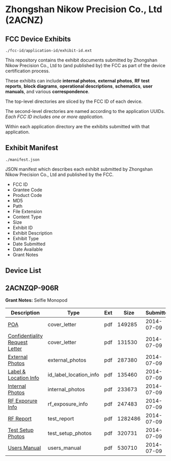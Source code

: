 # Zhongshan Nikow Precision Co., Ltd (2ACNZ)
## FCC Device Exhibits

```
./fcc-id/application-id/exhibit-id.ext
```

This repository contains the exhibit documents submitted by Zhongshan Nikow Precision Co., Ltd to (and published by) the FCC as part of the device certification process.

These exhibits can include **internal photos**, **external photos**, **RF test reports**, **block diagrams**, **operational descriptions**, **schematics**, **user manuals**, and various **correspondence**.

The top-level directories are sliced by the FCC ID of each device.

The second-level directories are named according to the application UUIDs. *Each FCC ID includes one or more application.*

Within each application directory are the exhibits submitted with that application. 

## Exhibit Manifest

```
./manifest.json
```

JSON manifest which describes each exhibit submitted by Zhongshan Nikow Precision Co., Ltd and published by the FCC.

- FCC ID
- Grantee Code
- Product Code
- MD5
- Path
- File Extension
- Content Type
- Size
- Exhibit ID
- Exhibit Description
- Exhibit Type
- Date Submitted
- Date Available
- Grant Notes

## Device List
## 2ACNZQP-906R
**Grant Notes:** Selfie Monopod

| Description | Type | Ext | Size | Submitted | Available |
| ----------- | ---- | --- | ---- | --------- | --------- |
| [POA](2ACNZQP-906R/56e02fcc3256950f4bfe8d93f7d5ae79/2319809.pdf) | cover_letter | pdf | 149285 | 2014-07-09 | 2014-07-09 |
| [Confidentiality Request Letter](2ACNZQP-906R/56e02fcc3256950f4bfe8d93f7d5ae79/2319810.pdf) | cover_letter | pdf | 131530 | 2014-07-09 | 2014-07-09 |
| [External Photos](2ACNZQP-906R/56e02fcc3256950f4bfe8d93f7d5ae79/2319814.pdf) | external_photos | pdf | 287380 | 2014-07-09 | 2014-07-09 |
| [Label & Location Info](2ACNZQP-906R/56e02fcc3256950f4bfe8d93f7d5ae79/2319816.pdf) | id_label_location_info | pdf | 135460 | 2014-07-09 | 2014-07-09 |
| [Internal Photos](2ACNZQP-906R/56e02fcc3256950f4bfe8d93f7d5ae79/2319815.pdf) | internal_photos | pdf | 233673 | 2014-07-09 | 2014-07-09 |
| [RF Exporure Info](2ACNZQP-906R/56e02fcc3256950f4bfe8d93f7d5ae79/2319820.pdf) | rf_exposure_info | pdf | 247483 | 2014-07-09 | 2014-07-09 |
| [RF Report](2ACNZQP-906R/56e02fcc3256950f4bfe8d93f7d5ae79/2319818.pdf) | test_report | pdf | 1282486 | 2014-07-09 | 2014-07-09 |
| [Test Setup Photos](2ACNZQP-906R/56e02fcc3256950f4bfe8d93f7d5ae79/2319819.pdf) | test_setup_photos | pdf | 320731 | 2014-07-09 | 2014-07-09 |
| [Users Manual](2ACNZQP-906R/56e02fcc3256950f4bfe8d93f7d5ae79/2319817.pdf) | users_manual | pdf | 530710 | 2014-07-09 | 2014-07-09 |
